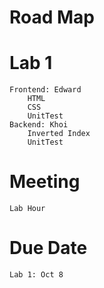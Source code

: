 # Road Map 
# Lab 1
	Frontend: Edward
		HTML
		CSS
		UnitTest
	Backend: Khoi
		Inverted Index
		UnitTest
# Meeting
	Lab Hour
# Due Date
	Lab 1: Oct 8
